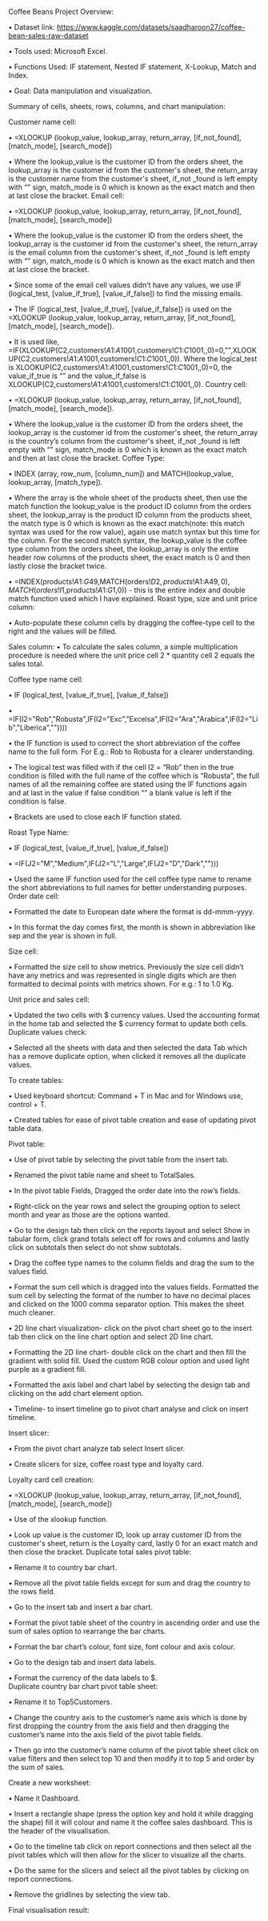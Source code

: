 Coffee Beans Project Overview:

•	Dataset link: https://www.kaggle.com/datasets/saadharoon27/coffee-bean-sales-raw-dataset

•	Tools used: Microsoft Excel.

•	Functions Used: IF statement, Nested IF statement, X-Lookup, Match and Index.

•	Goal: Data manipulation and visualization.

Summary of cells, sheets, rows, columns, and chart manipulation:

Customer name cell:

•	=XLOOKUP (lookup_value, lookup_array, return_array, [if_not_found], [match_mode], [search_mode])

•	Where the lookup_value is the customer ID from the orders sheet, the lookup_array is the customer id from the customer's sheet, the return_array is the customer name from the customer's sheet, if_not _found is left empty with “” sign, match_mode is 0 which is known as the exact match and then at last close the bracket.
Email cell:

•	=XLOOKUP (lookup_value, lookup_array, return_array, [if_not_found], [match_mode], [search_mode])

•	Where the lookup_value is the customer ID from the orders sheet, the lookup_array is the customer id from the customer's sheet, the return_array is the email column from the customer's sheet, if_not _found is left empty with “” sign, match_mode is 0 which is known as the exact match and then at last close the bracket.

•	Since some of the email cell values didn’t have any values, we use IF (logical_test, [value_if_true], [value_if_false]) to find the missing emails.

•	The IF (logical_test, [value_if_true], [value_if_false]) is used on the =XLOOKUP (lookup_value, lookup_array, return_array, [if_not_found], [match_mode], [search_mode]).

•	It is used like, =IF(XLOOKUP(C2,customers!$A$1:$A$1001,customers!$C$1:$C$1001,,0)=0,"",XLOOKUP(C2,customers!$A$1:$A$1001,customers!$C$1:$C$1001,,0)). Where the logical_test is XLOOKUP(C2,customers!$A$1:$A$1001,customers!$C$1:$C$1001,,0)=0, the value_if_true is “” and the value_if_false is XLOOKUP(C2,customers!$A$1:$A$1001,customers!$C$1:$C$1001,,0).
Country cell:

•	=XLOOKUP (lookup_value, lookup_array, return_array, [if_not_found], [match_mode], [search_mode]).

•	Where the lookup_value is the customer ID from the orders sheet, the lookup_array is the customer id from the customer's sheet, the return_array is the country’s column from the customer's sheet, if_not _found is left empty with “” sign, match_mode is 0 which is known as the exact match and then at last close the bracket.
Coffee Type:

•	INDEX (array, row_num, [column_num]) and MATCH(lookup_value, lookup_array, [match_type]).

•	Where the array is the whole sheet of the products sheet, then use the match function the lookup_value is the product ID column from the orders sheet, the lookup_array is the product ID column from the products sheet, the match type is 0 which is known as the exact match(note: this match syntax was used for the row value), again use match syntax but this time for the column. For the second match syntax, the lookup_value is the coffee type column from the orders sheet, the lookup_array is only the entire header row columns of the products sheet, the exact match is 0 and then lastly close the bracket twice.

•	=INDEX(products!$A$1:$G$49,MATCH(orders!$D2,products!$A$1:$A$49,0),MATCH(orders!I$1,products!$A$1:$G$1,0)) - this is the entire index and double match function used which I have explained.
Roast type, size and unit price column:

•	Auto-populate these column cells by dragging the coffee-type cell to the right and the values will be filled. 
 
Sales column:
•	To calculate the sales column, a simple multiplication procedure is needed where the unit price cell 2 * quantity cell 2 equals the sales total.
 
 

Coffee type name cell:

•	IF (logical_test, [value_if_true], [value_if_false]) 

•	=IF(I2="Rob","Robusta",IF(I2="Exc","Excelsa",IF(I2="Ara","Arabica",IF(I2="Lib","Liberica",""))))

•	the IF function is used to correct the short abbreviation of the coffee name to the full form. For E.g.: Rob to Robusta for a clearer understanding. 

•	The logical test was filled with if the cell I2 = “Rob” then in the true condition is filled with the full name of the coffee which is “Robusta”, the full names of all the remaining coffee are stated using the IF functions again and at last in the value if false condition “” a blank value is left if the condition is false. 

•	Brackets are used to close each IF function stated.

Roast Type Name:

•	IF (logical_test, [value_if_true], [value_if_false]) 

•	=IF(J2="M","Medium",IF(J2="L","Large",IF(J2="D","Dark","")))

•	Used the same IF function used for the cell coffee type name to rename the short abbreviations to full names for better understanding purposes. 
Order date cell:

•	Formatted the date to European date where the format is dd-mmm-yyyy.

•	In this format the day comes first, the month is shown in abbreviation like sep and the year is shown in full.  

Size cell:

•	Formatted the size cell to show metrics. Previously the size cell didn’t have any metrics and was represented in single digits which are then formatted to decimal points with metrics shown. For e.g.: 1 to 1.0 Kg.
 
Unit price and sales cell:

•	Updated the two cells with $ currency values. Used the accounting format in the home tab and selected the $ currency format to update both cells. 
Duplicate values check:

•	Selected all the sheets with data and then selected the data Tab which has a remove duplicate option, when clicked it removes all the duplicate values.
 
To create tables:

•	Used keyboard shortcut: Command + T in Mac and for Windows use, control + T.

•	Created tables for ease of pivot table creation and ease of updating pivot table data.
 
 
Pivot table:

•	Use of pivot table by selecting the pivot table from the insert tab.

•	Renamed the pivot table name and sheet to TotalSales.

•	In the pivot table Fields, Dragged the order date into the row’s fields.

•	Right-click on the year rows and select the grouping option to select month and year as those are the options wanted.

•	Go to the design tab then click on the reports layout and select Show in tabular form, click grand totals select off for rows and columns and lastly click on subtotals then select do not show subtotals.

•	Drag the coffee type names to the column fields and drag the sum to the values field.

•	Format the sum cell which is dragged into the values fields. Formatted the sum cell by selecting the format of the number to have no decimal places and clicked on the 1000 comma separator option. This makes the sheet much cleaner. 

•	2D line chart visualization- click on the pivot chart sheet go to the insert tab then click on the line chart option and select 2D line chart.

•	Formatting the 2D line chart- double click on the chart and then fill the gradient with solid fill. Used the custom RGB colour option and used light purple as a gradient fill. 

•	Formatted the axis label and chart label by selecting the design tab and clicking on the add chart element option.

•	Timeline- to insert timeline go to pivot chart analyse and click on insert timeline.
 
 

 
 
Insert slicer:

•	From the pivot chart analyze tab select Insert slicer.

•	Create slicers for size, coffee roast type and loyalty card.


Loyalty card cell creation:

•	=XLOOKUP (lookup_value, lookup_array, return_array, [if_not_found], [match_mode], [search_mode])

•	Use of the xlookup function.

•	Look up value is the customer ID, look up array customer ID from the customer's sheet, return is the Loyalty card, lastly 0 for an exact match and then close the bracket.
Duplicate total sales pivot table:

•	Rename it to country bar chart.

•	Remove all the pivot table fields except for sum and drag the country to the rows field.

•	Go to the insert tab and insert a bar chart.

•	Format the pivot table sheet of the country in ascending order and use the sum of sales option to rearrange the bar charts.

•	Format the bar chart’s colour, font size, font colour and axis colour.

•	Go to the design tab and insert data labels.

•	Format the currency of the data labels to $.	
Duplicate country bar chart pivot table sheet:

•	Rename it to Top5Customers.

•	Change the country axis to the customer’s name axis which is done by first dropping the country from the axis field and then dragging the customer’s name into the axis field of the pivot table fields. 

•	Then go into the customer’s name column of the pivot table sheet click on value filters and then select top 10 and then modify it to top 5 and order by the sum of sales.


Create a new worksheet:

•	Name it Dashboard.

•	Insert a rectangle shape (press the option key and hold it while dragging the shape) fill it will colour and name it the coffee sales dashboard. This is the header of the visualisation. 

•	Go to the timeline tab click on report connections and then select all the pivot tables which will then allow for the slicer to visualize all the charts. 

•	Do the same for the slicers and select all the pivot tables by clicking on report connections.

•	Remove the gridlines by selecting the view tab.
 
Final visualisation result:
 


